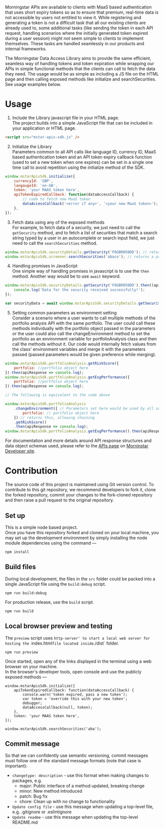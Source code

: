 Morningstar APIs are available to clients with MaaS based authentication that uses short expiry tokens so as to ensure that premium, real-time data is not accessible by users not entitled to view it. While registering and generating a token is not a difficult task that all our existing clients are already used to, some additional tasks (like sending the token in each API request, handling scenarios where the initially generated token expired during a user session) might not seem simple to clients to implement themselves. These tasks are handled seamlessly in our products and internal frameworks.

The Morningstar Data Access Library aims to provide the same efficient, seamless way of handling tokens and token expiration while wrapping our APIs in simple functional methods that the clients can call to fetch the data they need. The usage would be as simple as including a JS file on the HTML page and then calling exposed methods like initialize and searchSecurities. See usage examples below.

# Usage

 1. Include the Library javascript file in your HTML page.  
The project builds into a simple JavaScript file that can be included in your application or HTML page.
```HTML
<script src="mstar-apis-sdk.js" />
```
 2. Initialize the Library  
Parameters common to all API calls like language ID, currency ID, MaaS based authentication token and an API token expiry callback function (used to set a new token when one expires) can be set in a single one time call to avoid repetition using the initialize method of the SDK.
```javascript
window.mstarApisSdk.initialize({
    currencyId: 'GBP',
    langaugeId: 'en-GB',
    token: 'your MAAS token here',
    apiTokenExpiredCallback: function(dataAccessCallback) {
        // code to fetch new MaaS token
        dataAccessCallback('<error if any>', '<your new MaaS token>');
    },
});
```
 3. Fetch data using any of the exposed methods  
For example, to fetch data of a security, we just need to call the `getSecurity` method, and to fetch a list of securities that match a search string typed by a user in an autocomplete or search input field, we just need to call the `searchSecurities` method.
```javascript
window.mstarApisSdk.securityDetails.getSecurity('F0GBR050DD'); // returns a promise
window.mstarApisSdk.screener.searchSecurities('abaco'); // returns a promise
```

 4. Handling promises in JavaScript  
One simple way of handling promises in javascript is to use the `then` method. Another way would be to use `await` keyword.
```javascript
window.mstarApisSdk.securityDetails.getSecurity('F0GBR050DD').then((apiResponse) => {
    console.log('Data for the security received successfully!');
});
```
```javascript
var securityData = await window.mstarApisSdk.securityDetails.getSecurity('F0GBR050DD');
```

 5. Setting common parameters as environment setting  
Consider a scenario where a user wants to call multiple methods of the portfolio analysis API with the same portfolio. The user could call these methods individually with the portfolio object passed in the parameters or the user could also call the changeEnvironment method to set the portfolio as an environment variable for portfolioAnalysis class and then call the methods without it. Our code would internally fetch values from the class' environment variables and merge it with the parameters passed (passed parameters would be given preference while merging).
```javascript
window.mstarApisSdk.portfolioAnalysis.getRiskScore({
    portfolio: //portfolio object here
}).then(apiResponse => console.log);
window.mstarApisSdk.portfolioAnalysis.getEsgPerformance({
    portfolio: //portfolio object here
}).then(apiResponse => console.log);

// The following is equivalent to the code above

window.mstarApisSdk.portfolioAnalysis
    .changeEnvironment({ // Parameters set here would be used by all subsequent portfolioAnalysis methods as default parameters
        portfolio: // portfolio object here
    }) // returns this, allowing chaining
    .getRiskScore()
    .then(apiResponse => console.log);
window.mstarApisSdk.portfolioAnalysis.getEsgPerformance().then(apiResponse => console.log);
```

For documentation and more details around API response structures and data object schemas used, please refer to the [APIs page](https://developer.morningstar.com/apis/getting-started/morningstar-apis) on [Morninstar Developer site](https://developer.morningstar.com/).

# Contribution

The source code of this project is maintained using Git version control. To contribute to this git repository, we recommend developers to fork it, clone the forked repository, commit your changes to the fork-cloned repository and then raise a pull request to the original repository.
## Set up

This is a simple node based project.\
Once you have this repository forked and cloned on your local machine, you may set up the development environment by simply installing the node module dependencies using the command —
```
npm install
```

## Build files

During local development, the files in the `src` folder could be packed into a single JavaScript file using the `build:debug` script.
```
npm run build:debug
```
For production release, use the `build` script.
```
npm run build
```

## Local browser preview and testing

The `preview` script uses `http-server' to start a local web server for hosting the `index.html` file located inside `./dist` folder.
```
npm run preview
```
Once started, open any of the links displayed in the terminal using a web browser on your machine.\
In the browser's developer tools, open console and use the publicly exposed methods —
```
window.mstarApisSdk.initialize({
    apiTokenExpiredCallback: function(dataAccessCallback) {
        console.warn('token expired, pass a new token');
        var token = 'override this with your new token';
        debugger;
        dataAccessCallback(null, token);
    },
    token: 'your MAAS token here',
});
```
```
window.mstarApisSdk.searchSecurities('aba');
```

## Commit message

So that we can confidently use semantic versioning, commit messages must follow one of the standard message formats (note that case is important):

*   `changetype: description` - use this format when making changes to packages, e.g.
    *    major: Public interface of a method updated, breaking change
    *    minor: New method introduced
    *    patch: Bug fix
    *    chore: Clean up with no change to functionality
*   `Update config file` - use this message when updating a top-level file, e.g. .gitignore or .eslintignore
*   `Update readme` - use this message when updating the top-level README.md
